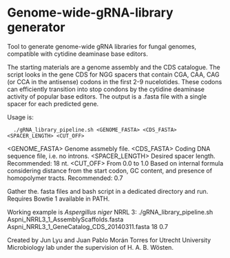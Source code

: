 # Genome-wide-gRNA-library generator
Tool to generate genome-wide gRNA libraries for fungal genomes, compatible with cytidine deaminase base editors. 

The starting materials are a genome assembly and the CDS catalogue. The script looks in the gene CDS for NGG spacers that contain CGA, CAA, CAG (or CCA in the antisense) codons in the first 2-9 nucelotides. These codons can efficiently transition into stop condons by the cytidine deaminase activity of popular base editors. The output is a .fasta file with a single spacer for each predicted gene. 

Usage is:

      ./gRNA_library_pipeline.sh <GENOME_FASTA> <CDS_FASTA> <SPACER_LENGTH> <CUT_OFF>

<GENOME_FASTA>  Genome assmebly file.
<CDS_FASTA>  Coding DNA sequence file, i.e. no introns.
<SPACER_LENGTH>  Desired spacer length. Recommended: 18 nt.
<CUT_OFF> From 0.0 to 1.0 Based on internal formula considering distance from the start codon, GC content, and presence of homopolymer tracts. Recommended: 0.7

Gather the. fasta files and bash script in a dedicated directory and run. Requires Bowtie 1 available in PATH. 

Working example is _Aspergillus niger_ NRRL 3:
      ./gRNA_library_pipeline.sh Aspni_NRRL3_1_AssemblyScaffolds.fasta Aspni_NRRL3_1_GeneCatalog_CDS_20140311.fasta 18 0.7


Created by Jun Lyu and Juan Pablo Morán Torres for Utrecht University Microbiology lab under the supervision of H. A. B. Wösten.
